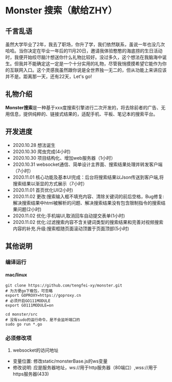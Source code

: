 # Monster 搜索（献给ZHY）

## 千言乱语

虽然大学毕业了2年，我去了职场，你升了学，我们依然联系，虽说一年也没几次哈哈。当你决定在毕业一年后的11月20日，邀请我体验憨憨的海底捞的生日活动时，我便开始绞尽脑汁想送你什么礼物比较好。没过多久，这个想法在我脑海中诞生。但我并不能确定这一定是一个十分实用的礼物，尽管我悄摸摸希望它能作为你的互联网入口。这个灵感我虽然跟你说是全世界独一无二的，但从功能上来讲应该并不是。距离那一天，还有22天，Let's go!

## 礼物介绍

**Monster搜索**是一种基于xxx度搜索引擎进行二次开发的，将去除前者的广告、无用信息，提供纯粹的、链接式结果的，适配手机、平板、笔记本的搜索平台。

## 开发进度
- 2020.10.28 想法诞生
- 2020.10.30 爬虫完成(4小时)
- 2020.10.30 项目结构化、增加web服务器（1小时）
- 2020.10.31 websocket通信、简单设计主界面、搜索结果处理并转发客户端（7小时）
- 2020.11.01 核心功能及基本UI完成：后台将搜索结果以Json传送到客户端,将搜索结果以渐显的方式展示（7小时）
- 2020.11.01 首页优化UI(2小时)
- 2020.11.02 更改:搜索输入框不填充内容、清除关键词的前后空格，Bug修复:解决搜索结果中html被解析的问题、解决搜索结果没有包含限制指令的搜索结果问题(2小时)
- 2020.11.02 优化:手机端UI,取消回车自动提交表单(1小时)
- 2020.11.02 优化:过滤搜索内容不含关键词类型的搜索结果和完善对视频搜索内容的补充.升级:搜索框随页面滚动顶置于页面顶部(5小时)

## 其他说明
### 编译运行
#### mac/linux
```
git clone https://github.com/tengfei-xy/monster.git
# 为方便go下载包，可忽略
export GOPROXY=https://goproxy.cn
# 必须开启GO111MODULE
export GO111MODULE=on

cd monster/src
# 没有sudo的运行命令，是不会监听端口的
sudo go run *.go
```

### 必须修改项
1. websocket的访问地址
- 变量位置: 修改static/monsterBase.js的ws变量
- 修改说明: 应是服务器地址，ws://用于http服务器（80端口）,wss://用于https服务器(433)